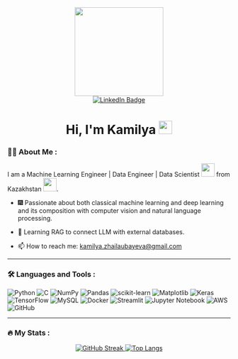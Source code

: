<div id="header" align="center">
  <img src="https://cms.icpsr.umich.edu/sites/default/files/news/giphy_31.gif" width="200"/>
</div>

<div id="badges" align="center">
  <a href="www.linkedin.com/in/kamilya-zhailaubayeva">
    <img src="https://img.shields.io/badge/LinkedIn-blue?style=for-the-badge&logo=linkedin&logoColor=white" alt="LinkedIn Badge"/>
  </a>
</div>

<div id="badges" align="center">
  <img src="https://komarev.com/ghpvc/?username=KamilyaZhailaubayeva&style=flat-square&color=blue" alt=""/>
  <h1>
    Hi, I'm Kamilya
    <img src="https://media.giphy.com/media/hvRJCLFzcasrR4ia7z/giphy.gif" width="30px"/>
  </h1>
</div>

### :woman_technologist: About Me : 
I am a Machine Learning Engineer | Data Engineer | Data Scientist <img src="https://media.giphy.com/media/WUlplcMpOCEmTGBtBW/giphy.gif" width="30"> from Kazakhstan <img src="https://upload.wikimedia.org/wikipedia/commons/c/cf/Animated-Flag-Kazakhstan.gif" width="30">.

- :fireworks: Passionate about both classical machine learning and deep learning and its composition with computer vision and natural language processing.

- :seedling: Learning RAG to connect LLM with external databases.

- :mailbox: How to reach me: kamilya.zhailaubayeva@gmail.com
---

### :hammer_and_wrench: Languages and Tools :

![Python](https://img.shields.io/badge/python-3670A0?style=for-the-badge&logo=python&logoColor=ffdd54)
![C](https://img.shields.io/badge/c-%2300599C.svg?style=for-the-badge&logo=c&logoColor=white)
​![NumPy](https://img.shields.io/badge/numpy-%23013243.svg?style=for-the-badge&logo=numpy&logoColor=white)
![Pandas](https://img.shields.io/badge/pandas-%23150458.svg?style=for-the-badge&logo=pandas&logoColor=white)
![scikit-learn](https://img.shields.io/badge/scikit--learn-%23F7931E.svg?style=for-the-badge&logo=scikit-learn&logoColor=white)
![Matplotlib](https://img.shields.io/badge/Matplotlib-%23ffffff.svg?style=for-the-badge&logo=Matplotlib&logoColor=black)
![Keras](https://img.shields.io/badge/Keras-%23D00000.svg?style=for-the-badge&logo=Keras&logoColor=white)
![TensorFlow](https://img.shields.io/badge/TensorFlow-%23FF6F00.svg?style=for-the-badge&logo=TensorFlow&logoColor=white)
![MySQL](https://img.shields.io/badge/mysql-4479A1.svg?style=for-the-badge&logo=mysql&logoColor=white)
![Docker](https://img.shields.io/badge/docker-%230db7ed.svg?style=for-the-badge&logo=docker&logoColor=white)
![Streamlit](https://img.shields.io/badge/-Streamlit-FF4B4B?style=for-the-badge&logo=streamlit&logoColor=white)
![Jupyter Notebook](https://img.shields.io/badge/jupyter-%23FA0F00.svg?style=for-the-badge&logo=jupyter&logoColor=white)
![AWS](https://img.shields.io/badge/AWS-%23FF9900.svg?style=for-the-badge&logo=amazon-aws&logoColor=white)
![GitHub](https://img.shields.io/badge/github-%23121011.svg?style=for-the-badge&logo=github&logoColor=white)

---

### :fire: My Stats :
<div id="stats" align="center">
  <a href="https://git.io/streak-stats"><img src="https://github-readme-streak-stats.herokuapp.com?user=KamilyaZhailaubayeva&theme=transparent&hide_border=true&border_radius=4.7&date_format=j%20M%5B%20Y%5D&mode=weekly&fire=FF2222" alt="GitHub Streak" />
  </a>
  <a href="https://github.com/anuraghazra/github-readme-stats"><img src="https://github-readme-stats.vercel.app/api/top-langs/?username=KamilyaZhailaubayeva&layout=compact&theme=vision-friendly-dark" alt="Top Langs" />
  </a>
</div>


<!--
![PyTorch](https://img.shields.io/badge/PyTorch-%23EE4C2C.svg?style=for-the-badge&logo=PyTorch&logoColor=white)
![Plotly](https://img.shields.io/badge/Plotly-%233F4F75.svg?style=for-the-badge&logo=plotly&logoColor=white)
![SciPy](https://img.shields.io/badge/SciPy-%230C55A5.svg?style=for-the-badge&logo=scipy&logoColor=%white)
![mlflow](https://img.shields.io/badge/mlflow-%23d9ead3.svg?style=for-the-badge&logo=numpy&logoColor=blue)

https://media3.giphy.com/media/iPj5oRtJzQGxwzuCKV/200.gif?cid=ecf05e47fivls6pcec6krda1um3ynzuy0fye1fnsrb7jgrli&ep=v1_gifs_related&rid=200.gif&ct=g
**KamilyaZhailaubayeva/KamilyaZhailaubayeva** is a ✨ _special_ ✨ repository because its `README.md` (this file) appears on your GitHub profile.

Here are some ideas to get you started:

- 🔭 I’m currently working on ...
- 🌱 I’m currently learning ...
- 👯 I’m looking to collaborate on ...
- 🤔 I’m looking for help with ...
- 💬 Ask me about ...
- 📫 How to reach me: ...
- 😄 Pronouns: ...
- ⚡ Fun fact: ...
-->
